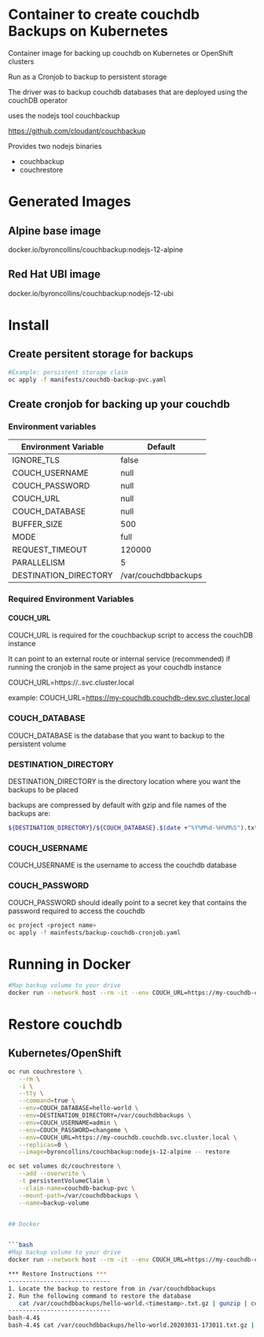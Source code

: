 # Container to create couchdb Backups on Kubernetes

Container image for backing up couchdb on Kubernetes or OpenShift clusters

Run as a Cronjob to backup to persistent storage

The driver was to backup couchdb databases that are deployed using the couchDB operator

uses the nodejs tool couchbackup

https://github.com/cloudant/couchbackup

Provides two nodejs binaries

* couchbackup
* couchrestore

# Generated Images

## Alpine base image
docker.io/byroncollins/couchbackup:nodejs-12-alpine

## Red Hat UBI image

docker.io/byroncollins/couchbackup:nodejs-12-ubi


# Install 

## Create persitent storage for backups


```bash
#Example: persistent storage claim
oc apply -f manifests/couchdb-backup-pvc.yaml
```

## Create cronjob for backing up your couchdb

### Environment variables

| Environment Variable | Default  |
| ------------- |-------------|
| IGNORE_TLS | false |
| COUCH_USERNAME | null |
| COUCH_PASSWORD | null |
| COUCH_URL| null |
| COUCH_DATABASE | null |
| BUFFER_SIZE | 500 |
| MODE | full |
| REQUEST_TIMEOUT | 120000 |
| PARALLELISM | 5 |
| DESTINATION_DIRECTORY | /var/couchdbbackups |


### Required Environment Variables

#### COUCH_URL

COUCH_URL is required for the couchbackup script to access the couchDB instance

It can point to an external route or internal service (recommended) if running the cronjob in the same project as your couchdb instance

COUCH_URL=https://<servicename>.<project>.svc.cluster.local

example: COUCH_URL=https://my-couchdb.couchdb-dev.svc.cluster.local

### COUCH_DATABASE

COUCH_DATABASE is the database that you want to backup to the persistent volume

### DESTINATION_DIRECTORY

DESTINATION_DIRECTORY is the directory location where you want the backups to be placed

backups are compressed by default with gzip and file names of the backups are:

```bash
${DESTINATION_DIRECTORY}/${COUCH_DATABASE}.$(date +"%Y%M%d-%H%M%S").txt.gz
```

### COUCH_USERNAME

COUCH_USERNAME is the username to access the couchdb database

### COUCH_PASSWORD

COUCH_PASSWORD should ideally point to a secret key that contains the password required to access the couchdb


```bash
oc project <project name>
oc apply -f mainfests/backup-couchdb-cronjob.yaml
```

# Running in Docker

```bash
#Map backup volume to your drive
docker run --network host --rm -it --env COUCH_URL=https://my-couchdb-couchdb.apps.example.com --env COUCH_DATABASE=hello-world --env COUCH_USERNAME=admin --env COUCH_PASSWORD=changeme --env IGNORE_TLS=true --env DESTINATION_DIRECTORY=/var/couchdbbackups -v /host/backup:/var/couchdbbackups byroncollins/couchbackup:nodejs-12-alpine
```

# Restore couchdb

## Kubernetes/OpenShift

```bash
oc run couchrestore \
   --rm \
   -i \
   --tty \
   --command=true \
   --env=COUCH_DATABASE=hello-world \
   --env=DESTINATION_DIRECTORY=/var/couchdbbackups \
   --env=COUCH_USERNAME=admin \
   --env=COUCH_PASSWORD=changeme \
   --env=COUCH_URL=https://my-couchdb.couchdb.svc.cluster.local \
   --replicas=0 \
   --image=byroncollins/couchbackup:nodejs-12-alpine -- restore

oc set volumes dc/couchrestore \
   --add --overwrite \
   -t persistentVolumeClaim \
   --claim-name=couchdb-backup-pvc \
   --mount-path=/var/couchdbbackups \
   --name=backup-volume


## Docker


```bash
#Map backup volume to your drive
docker run --network host --rm -it --env COUCH_URL=https://my-couchdb-couchdb.apps.example.com --env COUCH_DATABASE=hello-world --env COUCH_USERNAME=admin --env COUCH_PASSWORD=changeme --env IGNORE_TLS=true --env DESTINATION_DIRECTORY=/var/couchdbbackups -v /host/backup:/var/couchdbbackups byroncollins/couchbackup:nodejs-12-alpine restore

*** Restore Instructions ***
-----------------------------
1. Locate the backup to restore from in /var/couchdbbackups
2. Run the following command to restore the database
   cat /var/couchdbbackups/hello-world.<timestamp>.txt.gz | gunzip | couchrestore -db hello-world --url ${COUCH_URL_FULL}
-----------------------------
bash-4.4$ 
bash-4.4$ cat /var/couchdbbackups/hello-world.20203031-173011.txt.gz | gunzip | couchrestore --url ${COUCH_URL_FULL}

```